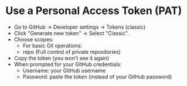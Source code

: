 # Use a Personal Access Token (PAT)
- Go to GitHub → Developer settings → Tokens (classic)
- Click "Generate new token" → Select "Classic".
- Choose scopes:
  - For basic Git operations:
  - repo (Full control of private repositories)
- Copy the token (you won't see it again)
- When prompted for your GitHub credentials:
  - Username: your GitHub username
  - Password: paste the token (instead of your GitHub password)
